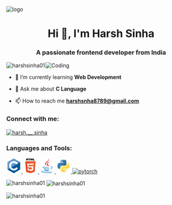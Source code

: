 ![logo]()
<h1 align="center">Hi 👋, I'm Harsh Sinha</h1>
<h3 align="center">A passionate frontend developer from India</h3>
<img align ="right" alt="Coding" width="400" src="https://camo.githubusercontent.com/7de37139d0b4c1ce40865e799b446c0e963a3dd8fb68d239707237c40604fa3d/68747470733a2f2f63646e2e6472696262626c652e636f6d2f75736572732f3733303730332f73637265656e73686f74732f363538313234332f6176656e746f2e676966">

<p align="left"> <img src="https://komarev.com/ghpvc/?username=harshsinha01&label=Profile%20views&color=0e75b6&style=flat" alt="harshsinha01" /> </p>

- 🌱 I’m currently learning **Web Development**

- 💬 Ask me about **C Language**

- 📫 How to reach me **harshsnha8789@gmail.com**

<h3 align="left">Connect with me:</h3>
<p align="left">
<a href="https://instagram.com/harsh.__.sinha" target="blank"><img align="center" src="https://raw.githubusercontent.com/rahuldkjain/github-profile-readme-generator/master/src/images/icons/Social/instagram.svg" alt="harsh.__.sinha" height="30" width="40" /></a>
</p>

<h3 align="left">Languages and Tools:</h3>
<p align="left"> <a href="https://www.cprogramming.com/" target="_blank" rel="noreferrer"> <img src="https://raw.githubusercontent.com/devicons/devicon/master/icons/c/c-original.svg" alt="c" width="40" height="40"/> </a> <a href="https://www.w3.org/html/" target="_blank" rel="noreferrer"> <img src="https://raw.githubusercontent.com/devicons/devicon/master/icons/html5/html5-original-wordmark.svg" alt="html5" width="40" height="40"/> </a> <a href="https://www.java.com" target="_blank" rel="noreferrer"> <img src="https://raw.githubusercontent.com/devicons/devicon/master/icons/java/java-original.svg" alt="java" width="40" height="40"/> </a> <a href="https://www.python.org" target="_blank" rel="noreferrer"> <img src="https://raw.githubusercontent.com/devicons/devicon/master/icons/python/python-original.svg" alt="python" width="40" height="40"/> </a> <a href="https://pytorch.org/" target="_blank" rel="noreferrer"> <img src="https://www.vectorlogo.zone/logos/pytorch/pytorch-icon.svg" alt="pytorch" width="40" height="40"/> </a> </p>

<p><img align="left" src="https://github-readme-stats.vercel.app/api/top-langs?username=harshsinha01&show_icons=true&locale=en&layout=compact" alt="harshsinha01" /></p>

<p>&nbsp;<img align="center" src="https://github-readme-stats.vercel.app/api?username=harshsinha01&show_icons=true&locale=en" alt="harshsinha01" /></p>

<p><img align="center" src="https://github-readme-streak-stats.herokuapp.com/?user=harshsinha01&" alt="harshsinha01" /></p>
